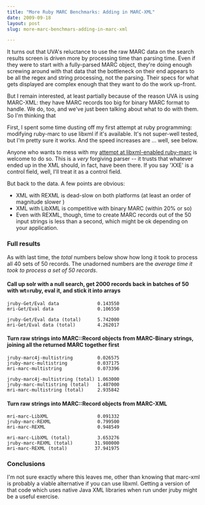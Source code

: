 ```yaml
---
title: "More Ruby MARC Benchmarks: Adding in MARC-XML"
date: 2009-09-18
layout: post
slug: more-marc-benchmars-adding-in-marc-xml

---
```


It turns out that UVA's reluctance to use the raw MARC data on the search results screen is driven more by processing time than parsing time. Even if they were to start with a fully-parsed MARC object, they're doing enough screwing around with that data that the bottleneck on their end appears to be all the regex and string processing, not the parsing. Their specs for what gets displayed are complex enough that they want to do the work up-front.

But I remain interested, at least partially because of the reason UVA is using MARC-XML: they have MARC records too big for binary MARC format to handle. We do, too, and we've just been talking about what to do with them. So I'm thinking that

First, I spent some time dusting off my first attempt at ruby programming: modifying ruby-marc to use libxml if it's available. It's not super-well tested, but I'm pretty sure it works. And the speed increases are ... well, see below.

Anyone who wants to mess with my [attempt at libxml-enabled ruby-marc](http://github.com/billdueber/BillDueber-ruby-marc) is welcome to do so. This is a *very* forgiving parser -- it trusts that whatever ended up in the XML should, in fact, have been there. If you say 'XXE' is a control field, well, I'll treat it as a control field.

But back to the data. A few points are obvious:

* XML with REXML is dead-slow on both platforms (at least an order of magnitude slower )
* XML with LibXML is competitive with binary MARC (within 20% or so)
* Even with REXML, though, time to create MARC records out of the 50 input strings is less than a second, which might be ok depending on your application.


### Full results

As with last time, the *total* numbers below show how long it took to process all 40 sets of 50 records. The unadorned numbers are the *average time it took to process a set of 50 records*.

#### Call up solr with a null search, get 2000 records back in batches of 50 with wt=ruby, eval it, and stick it into arrays

    jruby-Get/Eval data              0.143550
    mri-Get/Eval data                0.106550

    jruby-Get/Eval data (total)      5.742000
    mri-Get/Eval data (total)        4.262017


#### Turn raw strings into MARC::Record objects from MARC-Binary strings, joining all the returned MARC together first
    jruby-marc4j-multistring         0.026575
    jruby-marc-multistring           0.037175
    mri-marc-multistring             0.073396

    jruby-marc4j-multistring (total) 1.063000
    jruby-marc-multistring (total)   1.487000
    mri-marc-multistring (total)     2.935842

#### Turn raw strings into MARC::Record objects from MARC-XML
    mri-marc-LibXML                  0.091332
    jruby-marc-REXML                 0.799500
    mri-marc-REXML                   0.948549

    mri-marc-LibXML (total)          3.653276
    jruby-marc-REXML (total)        31.980000
    mri-marc-REXML (total)          37.941975

### Conclusions

I'm not sure exactly where this leaves me, other than knowing that marc-xml is probably a viable alternative if you can use libxml. Getting a version of that code which uses native Java XML libraries when run under jruby  might be a useful exercise.
